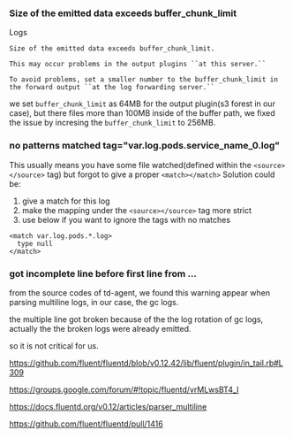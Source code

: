 
### Size of the emitted data exceeds buffer_chunk_limit

Logs

```
Size of the emitted data exceeds buffer_chunk_limit.

This may occur problems in the output plugins ``at this server.``

To avoid problems, set a smaller number to the buffer_chunk_limit in the forward output ``at the log forwarding server.``

```

we set `buffer_chunk_limit` as 64MB for the output plugin(s3 forest in our case), but there files more than 100MB inside of the buffer path, we fixed the issue by incresing the  `buffer_chunk_limit` to 256MB.


### no patterns matched tag="var.log.pods.service_name_0.log"

This usually means you have some file watched(defined within the `<source></source>` tag) but forgot to give a proper `<match></match>`
Solution could be:

1. give a match for this log
2. make the mapping under the `<source></source>` tag more strict
3. use below if you want to ignore the tags with no matches

```
<match var.log.pods.*.log>
  type null
</match>
```

### got incomplete line before first line from ...

from the source codes of td-agent, we found this warning appear when parsing multiline logs, in our case, the gc logs.

the multiple line got broken because of the the log rotation of gc logs, actually the the broken logs were already emitted.

so it is not critical for us.


https://github.com/fluent/fluentd/blob/v0.12.42/lib/fluent/plugin/in_tail.rb#L309

https://groups.google.com/forum/#!topic/fluentd/vrMLwsBT4_I

https://docs.fluentd.org/v0.12/articles/parser_multiline

https://github.com/fluent/fluentd/pull/1416



